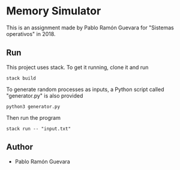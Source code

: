 # Memory Simulator

This is an assignment made by Pablo Ramón Guevara for "Sistemas operativos" in 2018.

## Run
This project uses stack. To get it running, clone it and run

    stack build
    
To generate random processes as inputs, a Python script called "generator.py" is also provided

    python3 generator.py

Then run the program

    stack run -- "input.txt"

## Author
- Pablo Ramón Guevara
